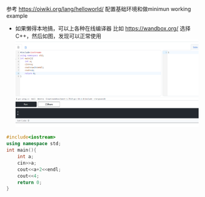 参考
https://oiwiki.org/lang/helloworld/
配置基础环境和做minimun working example
- 如果懒得本地搞，可以上各种在线编译器
比如
https://wandbox.org/
选择C++，然后如图，发现可以正常使用
![](helloworld.png)
```cpp
#include<iostream>
using namespace std;
int main(){
    int a;
    cin>>a;
    cout<<a+2<<endl;
    cout<<4;
    return 0;
}
```